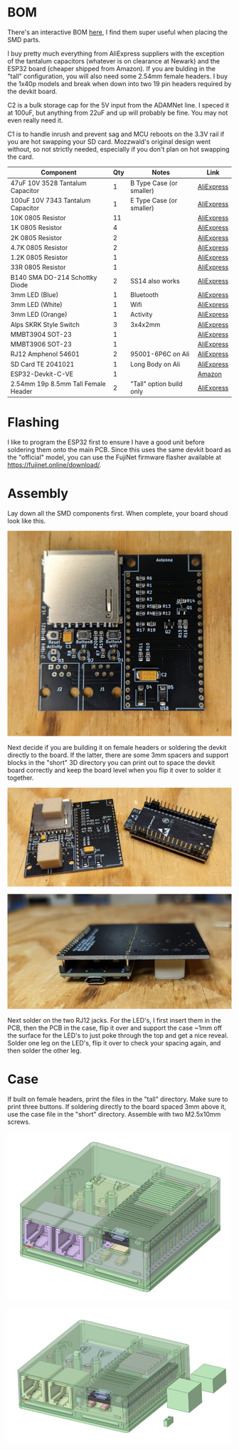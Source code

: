 # BOM

There's an interactive BOM [here](https://djtersteegc.github.io/fujinet-adam-hardware/ibom-devkit-smd.html), I find them super useful when placing the SMD parts. 

I buy pretty much everything from AliExpress suppliers with the exception of the tantalum capacitors (whatever is on clearance at Newark) and the ESP32 board (cheaper shipped from Amazon). If you are bulding in the "tall" configuration, you will also need some 2.54mm female headers.  I buy the 1x40p models and break when down into two 19 pin headers required by the devkit board.

C2 is a bulk storage cap for the 5V input from the ADAMNet line.  I speced it at 100uF, but anything from 22uF and up will probably be fine.  You may not even really need it.

C1 is to handle inrush and prevent sag and MCU reboots on the 3.3V rail if you are hot swapping your SD card.  Mozzwald's original design went without, so not strictly needed, especially if you don't plan on hot swapping the card.

| Component                           | Qty  | Notes                    | Link                                                         |
| ----------------------------------- | ---- | ------------------------ | ------------------------------------------------------------ |
| 47uF 10V 3528 Tantalum Capacitor    | 1    | B Type Case (or smaller) | [AliExpress](https://www.aliexpress.us/item/2251832779546992.html) |
| 100uF 10V 7343 Tantalum Capacitor   | 1    | E Type Case (or smaller) | [AliExpress](https://www.aliexpress.us/item/2251832782845246.html) |
| 10K 0805 Resistor                   | 11   |                          | [AliExpress](https://www.aliexpress.us/item/3256801607747550.html) |
| 1K 0805 Resistor                    | 4    |                          | [AliExpress](https://www.aliexpress.us/item/3256801607747550.html) |
| 2K 0805 Resistor                    | 2    |                          | [AliExpress](https://www.aliexpress.us/item/3256801607747550.html) |
| 4.7K 0805 Resistor                  | 2    |                          | [AliExpress](https://www.aliexpress.us/item/3256801607747550.html) |
| 1.2K 0805 Resistor                  | 1    |                          | [AliExpress](https://www.aliexpress.us/item/3256801607747550.html) |
| 33R 0805 Resistor                   | 1    |                          | [AliExpress](https://www.aliexpress.us/item/3256801607747550.html) |
| B140 SMA DO-214 Schottky Diode      | 2    | SS14 also works          | [AliExpress](https://www.aliexpress.us/item/2255800145156429.html) |
| 3mm LED (Blue)                      | 1    | Bluetooth                | [AliExpress](https://www.aliexpress.us/item/2255800226600744.html) |
| 3mm LED (White)                     | 1    | Wifi                     | [AliExpress](https://www.aliexpress.us/item/2255800226600744.html) |
| 3mm LED (Orange)                    | 1    | Activity                 | [AliExpress](https://www.aliexpress.us/item/2255800226600744.html) |
| Alps SKRK Style Switch              | 3    | 3x4x2mm                  | [AliExpress](https://www.aliexpress.us/item/2255801131587911.html) |
| MMBT3904 SOT-23                     | 1    |                          | [AliExpress](https://www.aliexpress.us/item/3256802985590487.html) |
| MMBT3906 SOT-23                     | 1    |                          | [AliExpress](https://www.aliexpress.us/item/3256802985563795.html) |
| RJ12 Amphenol 54601                 | 2    | 95001-6P6C on Ali        | [AliExpress](https://www.aliexpress.us/item/3256802891796239.html) |
| SD Card TE 2041021                  | 1    | Long Body on Ali         | [AliExpress](https://www.aliexpress.us/item/3256805779248826.html) |
| ESP32-Devkit-C-VE                   | 1    |                          | [Amazon](https://www.amazon.com/dp/B087TNPQCV)               |
| 2.54mm 19p 8.5mm Tall Female Header | 2    | "Tall" option build only | [AliExpress](https://www.aliexpress.us/item/2251832484668248.html) |



# Flashing

I like to program the ESP32 first to ensure I have a good unit before soldering them onto the main PCB. Since this uses the same devkit board as the "official" model, you can use the FujiNet firmware flasher available at https://fujinet.online/download/. 

# Assembly

Lay down all the SMD components first.  When complete, your board shoud look like this.

![devkit-smd-no-through-hole](../docs/devkit-smd-no-through-hole.jpg)

Next decide if you are building it on female headers or soldering the devkit directly to the board.  If the latter, there are some 3mm spacers and support blocks in the "short" 3D directory you can print out to space the devkit board correctly and keep the board level when you flip it over to solder it together.

![devkit-smd-spacers-support-blocks](../docs/devkit-smd-spacers-support-blocks.jpg)

![devkit-smd-level](../docs/devkit-smd-level.jpg)

Next solder on the two RJ12 jacks.  For the LED's, I first insert them in the PCB, then the PCB in the case, flip it over and support the case ~1mm off the surface for the LED's to just poke through the top and get a nice reveal. Solder one leg on the LED's, flip it over to check your spacing again, and then solder the other leg.

# Case

If built on female headers, print the files in the "tall" directory.  Make sure to print three buttons.  If soldering directly to the board spaced 3mm above it, use the case file in the "short" directory.  Assemble with two M2.5x10mm screws.

![devkit-smd-tall-designspark](../docs/devkit-smd-tall-designspark.png)

![devkit-smd-designspark](../docs/devkit-smd-designspark.png)